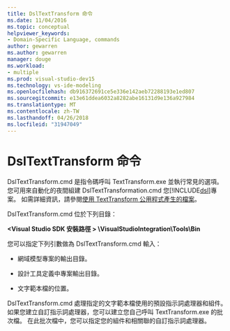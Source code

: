 ```yaml
---
title: DslTextTransform 命令
ms.date: 11/04/2016
ms.topic: conceptual
helpviewer_keywords:
- Domain-Specific Language, commands
author: gewarren
ms.author: gewarren
manager: douge
ms.workload:
- multiple
ms.prod: visual-studio-dev15
ms.technology: vs-ide-modeling
ms.openlocfilehash: db916372691ce5e336e142aeb72288193e1ed807
ms.sourcegitcommit: e13e61ddea6032a8282abe16131d9e136a927984
ms.translationtype: MT
ms.contentlocale: zh-TW
ms.lasthandoff: 04/26/2018
ms.locfileid: "31947049"
---
```

# <a name="the-dsltexttransform-command"></a>DslTextTransform 命令
DslTextTransform.cmd 是指令碼呼叫 TextTransform.exe 並執行常見的選項。 您可用來自動化的夜間組建 DslTextTransformation.cmd 您[!INCLUDE[dsl](../modeling/includes/dsl_md.md)]專案。 如需詳細資訊，請參閱[使用 TextTransform 公用程式產生的檔案](../modeling/generating-files-with-the-texttransform-utility.md)。

 DslTextTransform.cmd 位於下列目錄：

 **\<Visual Studio SDK 安裝路徑 > \VisualStudioIntegration\Tools\Bin**

 您可以指定下列引數做為 DslTextTransform.cmd 輸入：

-   網域模型專案的輸出目錄。

-   設計工具定義中專案輸出目錄。

-   文字範本檔的位置。

 DslTextTransform.cmd 處理指定的文字範本檔使用的預設指示詞處理器和組件。 如果您建立自訂指示詞處理器，您可以建立您自己呼叫 TextTransform.exe 的批次檔。 在此批次檔中，您可以指定您的組件和相關聯的自訂指示詞處理器。